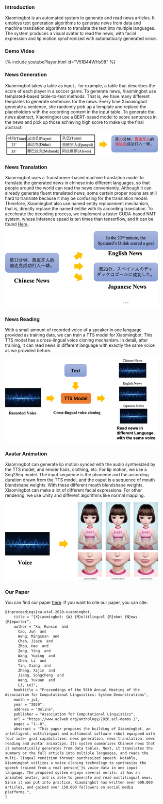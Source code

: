 ### Introduction

Xiaomingbot is an automated system to generate and read news articles. It employs text generation algorithms to generate news from data and machine translation algorithms to translate the text into multiple languages. The system produces a visual avatar to read the news, with facial expression and lip motion synchronized with automatically generated voice.

### Demo Video

{% include youtubePlayer.html id="V51B44WHs98" %}

### News Generation

Xiaomingbot takes a table as input，for example, a table that describes the score of each player in a soccer game.
To generate news, Xiaomingbot use templated-based table-to-text methods.
That is, we have many different templates to generate sentences for the news.
Every time Xiaomingbot generate a sentence, she randomly pick up a template and replace the placeholders with the according content in the input table.
To generate the news abstract, Xiaomingbot use a BERT-based model to score sentences in the news and pick up those achieving high score to make up the final abstract.

![image](IMG/generate.png)

### News Translation

Xiaomingbot uses a Transformer-based machine translation model to translate the generated news in chinese into different languages, so that people around the world can read the news conveniently.
Although it can already generate fluent translated news, some certain proper nouns are still hard to translate because it may be confusing for the translation model.
Therefore, Xiaomingbot also use named entity replacement mechanism, that is, directly replace the named entitie with its according translation.
To accelerate the decoding process, we implement a faster CUDA-based NMT system, whose inference speed is ten times than tensorflow, and it can be found [Here](https://github.com/bytedance/byseqlib).


![image](IMG/nmt.png)


### News Reading

With a small amount of recorded voice of a speaker in one language provided as training data, we can train a TTS model for Xiaomingbot.
This TTS model has a cross-lingual voice cloning mechanism.
In detail, after training, it can read news in different language with exactly the same voice as we provided before.

![image](IMG/voice.png)

### Avatar Animation

Xiaomingbot can generate lip motion synced with the audio synthesized by the TTS model, and render hairs, clothing, etc.
For lip motion, we use a Seq2Seq model.
The input sequence is the phoneme and the according duration drawn from the TTS model, and the ouput is a sequence of mouth blendshape weights.
With these different mouth blendshape weights, Xiaomingbot can make a lot of different facial expressions.
For other rendering, we use Unity and different algorithms like normal mapping.

![image](IMG/avatar.png)

### Our Paper

You can find our paper [here](https://www.aclweb.org/anthology/2020.acl-demos.1.pdf). If you want to cite our paper, you can cite:

    @inproceedings{xu-etal-2020-xiaomingbot,
        title = "{X}iaomingbot: {A} {M}ultilingual {R}obot {N}ews {R}eporter",
        author = "Xu, Runxin  and
          Cao, Jun  and
          Wang, Mingxuan  and
          Chen, Jiaze  and
          Zhou, Hao  and
          Zeng, Ying  and
          Wang, Yuping  and
          Chen, Li  and
          Yin, Xiang  and
          Zhang, Xijin  and
          Jiang, Songcheng  and
          Wang, Yuxuan  and
          Li, Lei",
        booktitle = "Proceedings of the 58th Annual Meeting of the Association for Computational Linguistics: System Demonstrations",
        month = jul,
        year = "2020",
        address = "Online",
        publisher = "Association for Computational Linguistics",
        url = "https://www.aclweb.org/anthology/2020.acl-demos.1",
        pages = "1--8",
        abstract = "This paper proposes the building of Xiaomingbot, an intelligent, multilingual and multimodal software robot equipped with four inte- gral capabilities: news generation, news translation, news reading and avatar animation. Its system summarizes Chinese news that it automatically generates from data tables. Next, it translates the summary or the full article into multiple languages, and reads the multi- lingual rendition through synthesized speech. Notably, Xiaomingbot utilizes a voice cloning technology to synthesize the speech trained from a real person{'}s voice data in one input language. The proposed system enjoys several merits: it has an animated avatar, and is able to generate and read multilingual news. Since it was put into practice, Xiaomingbot has written over 600,000 articles, and gained over 150,000 followers on social media platforms.",
    }
